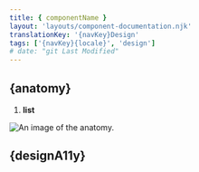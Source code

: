 ```yaml
---
title: { componentName }
layout: 'layouts/component-documentation.njk'
translationKey: '{navKey}Design'
tags: ['{navKey}{locale}', 'design']
# date: "git Last Modified"
---
```


## {anatomy}

<ol class="anatomy-list">
  <li><strong>list</strong></li>
</ol>

<img class="b-sm b-default p-400" src="/images/{local}/components/anatomy/gcds-{componentNameSlugEN}-anatomy.svg" alt="An image of the anatomy." />

## {designA11y}
